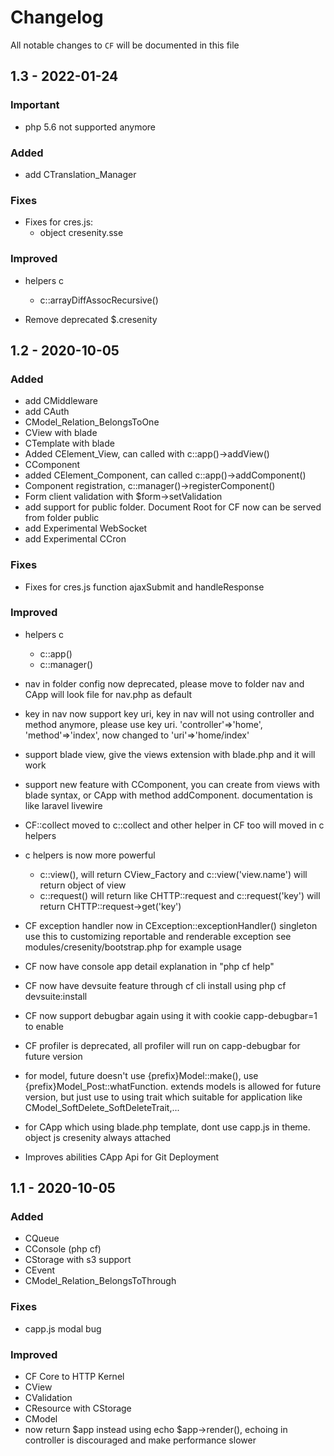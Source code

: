# Changelog

All notable changes to `CF` will be documented in this file

## 1.3 - 2022-01-24

### Important
- php 5.6 not supported anymore
### Added

- add CTranslation_Manager
### Fixes

- Fixes for cres.js:
  - object cresenity.sse

### Improved

- helpers c
  - c::arrayDiffAssocRecursive()

- Remove deprecated $.cresenity

## 1.2 - 2020-10-05

### Added

- add CMiddleware
- add CAuth
- CModel_Relation_BelongsToOne
- CView with blade
- CTemplate with blade
- Added CElement_View, can called with c::app()->addView()
- CComponent
- added CElement_Component, can called c::app()->addComponent()
- Component registration, c::manager()->registerComponent()
- Form client validation with $form->setValidation
- add support for public folder. Document Root for CF now can be served from folder public
- add Experimental WebSocket
- add Experimental CCron
### Fixes

- Fixes for cres.js function ajaxSubmit and handleResponse

### Improved

- helpers c
  - c::app()
  - c::manager()

- nav in folder config now deprecated, please move to folder nav and CApp will
  look file for nav.php as default

- key in nav now support key uri, key in nav will not using controller
  and method anymore, please use key uri.
  'controller'=>'home',
  'method'=>'index',
  now changed to
  'uri'=>'home/index'

- support blade view, give the views extension with blade.php and it will work

- support new feature with CComponent, you can create from views with
  blade syntax, or CApp with method addComponent. documentation is like
  laravel livewire

- CF::collect moved to c::collect and other helper in CF too will
  moved in c helpers

- c helpers is now more powerful
  - c::view(), will return CView_Factory and c::view('view.name') will return
    object of view
  - c::request() will return like CHTTP::request and c::request('key') will
    return CHTTP::request->get('key')

- CF exception handler now in CException::exceptionHandler() singleton
  use this to customizing reportable and renderable exception
  see modules/cresenity/bootstrap.php for example usage

- CF now have console app
  detail explanation in "php cf help"

- CF now have devsuite feature through cf cli
  install using php cf devsuite:install

- CF now support debugbar again
  using it with cookie capp-debugbar=1 to enable

- CF profiler is deprecated, all profiler will run on capp-debugbar for
  future version

- for model, future doesn't use {prefix}Model::make(),
  use {prefix}Model_Post::whatFunction.
  extends models is allowed for future version,
  but just use to using trait which suitable for application
  like CModel_SoftDelete_SoftDeleteTrait,...

- for CApp which using blade.php template, dont use capp.js in theme.
  object js cresenity always attached

- Improves abilities CApp Api for Git Deployment

## 1.1 - 2020-10-05

### Added

- CQueue
- CConsole (php cf)
- CStorage with s3 support
- CEvent
- CModel_Relation_BelongsToThrough

### Fixes

- capp.js modal bug

### Improved

- CF Core to HTTP Kernel
- CView
- CValidation
- CResource with CStorage
- CModel
- now return $app instead using echo $app->render(),
  echoing in controller is discouraged and make performance slower
